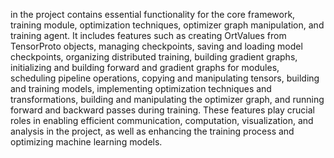 in the project contains essential functionality for the core framework, training module, optimization techniques, optimizer graph manipulation, and training agent. It includes features such as creating OrtValues from TensorProto objects, managing checkpoints, saving and loading model checkpoints, organizing distributed training, building gradient graphs, initializing and building forward and gradient graphs for modules, scheduling pipeline operations, copying and manipulating tensors, building and training models, implementing optimization techniques and transformations, building and manipulating the optimizer graph, and running forward and backward passes during training. These features play crucial roles in enabling efficient communication, computation, visualization, and analysis in the project, as well as enhancing the training process and optimizing machine learning models.